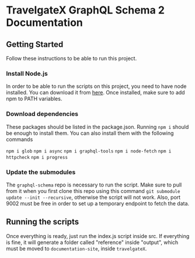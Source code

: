 # TravelgateX GraphQL Schema 2 Documentation


## Getting Started

Follow these instructions to be able to run this project.

### Install Node.js
In order to be able to run the scripts on this project, you need to have node installed. You can download it from [here](https://nodejs.org/es/download/). Once installed, make sure to add npm to PATH variables.   


### Download dependencies
These packages should be listed in the package.json. Running ```npm i``` should be enough to install them. You can also install them with the following commands

```npm i glob```
```npm i async```
```npm i graphql-tools```
```npm i node-fetch```
```npm i httpcheck```
```npm i progress```

### Update the submodules
The `graphql-schema` repo is necessary to run the script. Make sure to pull from it when you first clone this repo using this command `git submodule update --init --recursive`, otherwise the script will not work. Also, port 9002 must be free in order to set up a temporary endpoint to fetch the data.

## Running the scripts

Once everything is ready, just run the index.js script inside src. If everything is fine, it will generate a folder called "reference" inside "output", which must be moved to `documentation-site`, inside `travelgateX`.
